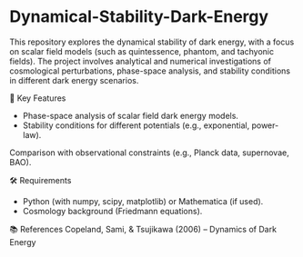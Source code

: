 # Dynamical-Stability-Dark-Energy
This repository explores the dynamical stability of dark energy, with a focus on scalar field models (such as quintessence, phantom, and tachyonic fields). The project involves analytical and numerical investigations of cosmological perturbations, phase-space analysis, and stability conditions in different dark energy scenarios.

📌 Key Features
- Phase-space analysis of scalar field dark energy models.
- Stability conditions for different potentials (e.g., exponential, power-law).

Comparison with observational constraints (e.g., Planck data, supernovae, BAO).


🛠️ Requirements
- Python (with numpy, scipy, matplotlib) or Mathematica (if used).
- Cosmology background (Friedmann equations).

📚 References
Copeland, Sami, & Tsujikawa (2006) – Dynamics of Dark Energy

